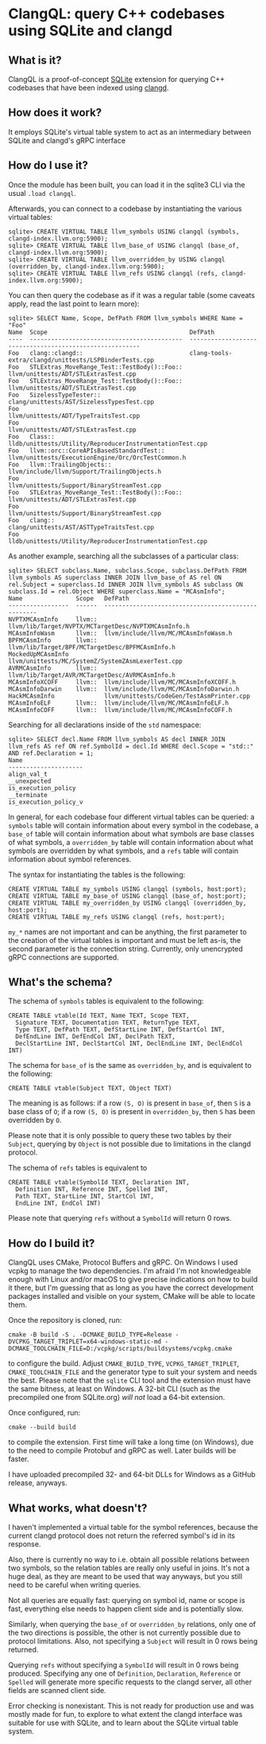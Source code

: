 # ClangQL: query C++ codebases using SQLite and clangd

## What is it?

ClangQL is a proof-of-concept [SQLite](https://sqlite.org) extension for querying C++ codebases that have been indexed using [clangd](https://clangd.llvm.org/).

## How does it work?

It employs SQLite's virtual table system to act as an intermediary between SQLite and clangd's gRPC interface

## How do I use it?

Once the module has been built, you can load it in the sqlite3 CLI via the usual `.load clangql`.

Afterwards, you can connect to a codebase by instantiating the various virtual tables:

    sqlite> CREATE VIRTUAL TABLE llvm_symbols USING clangql (symbols, clangd-index.llvm.org:5900);
    sqlite> CREATE VIRTUAL TABLE llvm_base_of USING clangql (base_of, clangd-index.llvm.org:5900);
    sqlite> CREATE VIRTUAL TABLE llvm_overridden_by USING clangql (overridden_by, clangd-index.llvm.org:5900);
    sqlite> CREATE VIRTUAL TABLE llvm_refs USING clangql (refs, clangd-index.llvm.org:5900);

You can then query the codebase as if it was a regular table (some caveats apply, read the last point to learn more):

    sqlite> SELECT Name, Scope, DefPath FROM llvm_symbols WHERE Name = "Foo"
    Name  Scope                                        DefPath
    ----  -------------------------------------------  --------------------------------------------------------
    Foo   clang::clangd::                              clang-tools-extra/clangd/unittests/LSPBinderTests.cpp
    Foo   STLExtras_MoveRange_Test::TestBody()::Foo::  llvm/unittests/ADT/STLExtrasTest.cpp
    Foo   STLExtras_MoveRange_Test::TestBody()::Foo::  llvm/unittests/ADT/STLExtrasTest.cpp
    Foo   SizelessTypeTester::                         clang/unittests/AST/SizelessTypesTest.cpp
    Foo                                                llvm/unittests/ADT/TypeTraitsTest.cpp
    Foo                                                llvm/unittests/ADT/STLExtrasTest.cpp
    Foo   Class::                                      lldb/unittests/Utility/ReproducerInstrumentationTest.cpp
    Foo   llvm::orc::CoreAPIsBasedStandardTest::       llvm/unittests/ExecutionEngine/Orc/OrcTestCommon.h
    Foo   llvm::TrailingObjects::                      llvm/include/llvm/Support/TrailingObjects.h
    Foo                                                llvm/unittests/Support/BinaryStreamTest.cpp
    Foo   STLExtras_MoveRange_Test::TestBody()::Foo::  llvm/unittests/ADT/STLExtrasTest.cpp
    Foo                                                llvm/unittests/Support/BinaryStreamTest.cpp
    Foo   clang::                                      clang/unittests/AST/ASTTypeTraitsTest.cpp
    Foo                                                lldb/unittests/Utility/ReproducerInstrumentationTest.cpp

As another example, searching all the subclasses of a particular class:

    sqlite> SELECT subclass.Name, subclass.Scope, subclass.DefPath FROM llvm_symbols AS superclass INNER JOIN llvm_base_of AS rel ON rel.Subject = superclass.Id INNER JOIN llvm_symbols AS subclass ON subclass.Id = rel.Object WHERE superclass.Name = "MCAsmInfo";
    Name               Scope   DefPath
    -----------------  ------  ---------------------------------------------------
    NVPTXMCAsmInfo     llvm::  llvm/lib/Target/NVPTX/MCTargetDesc/NVPTXMCAsmInfo.h
    MCAsmInfoWasm      llvm::  llvm/include/llvm/MC/MCAsmInfoWasm.h
    BPFMCAsmInfo       llvm::  llvm/lib/Target/BPF/MCTargetDesc/BPFMCAsmInfo.h
    MockedUpMCAsmInfo          llvm/unittests/MC/SystemZ/SystemZAsmLexerTest.cpp
    AVRMCAsmInfo       llvm::  llvm/lib/Target/AVR/MCTargetDesc/AVRMCAsmInfo.h
    MCAsmInfoXCOFF     llvm::  llvm/include/llvm/MC/MCAsmInfoXCOFF.h
    MCAsmInfoDarwin    llvm::  llvm/include/llvm/MC/MCAsmInfoDarwin.h
    HackMCAsmInfo              llvm/unittests/CodeGen/TestAsmPrinter.cpp
    MCAsmInfoELF       llvm::  llvm/include/llvm/MC/MCAsmInfoELF.h
    MCAsmInfoCOFF      llvm::  llvm/include/llvm/MC/MCAsmInfoCOFF.h

Searching for all declarations inside of the `std` namespace:

    sqlite> SELECT decl.Name FROM llvm_symbols AS decl INNER JOIN llvm_refs AS ref ON ref.SymbolId = decl.Id WHERE decl.Scope = "std::" AND ref.Declaration = 1;
    Name
    ---------------------
    align_val_t
    __unexpected
    is_execution_policy
    __terminate
    is_execution_policy_v

In general, for each codebase four different virtual tables can be queried: a `symbols` table will contain information about every symbol in the codebase, a `base_of` table will contain information about what symbols are base classes of what symbols, a `overridden_by` table will contain information about what symbols are overridden by what symbols, and a `refs` table will contain information about symbol references.

The syntax for instantiating the tables is the following:

    CREATE VIRTUAL TABLE my_symbols USING clangql (symbols, host:port);
    CREATE VIRTUAL TABLE my_base_of USING clangql (base_of, host:port);
    CREATE VIRTUAL TABLE my_overridden_by USING clangql (overridden_by, host:port);
    CREATE VIRTUAL TABLE my_refs USING clangql (refs, host:port);

`my_*` names are not important and can be anything, the first parameter to the creation of the virtual tables is important and must be left as-is, the second parameter is the connection string. Currently, only unencrypted gRPC connections are supported.

## What's the schema?

The schema of `symbols` tables is equivalent to the following:

    CREATE TABLE vtable(Id TEXT, Name TEXT, Scope TEXT,
      Signature TEXT, Documentation TEXT, ReturnType TEXT,
      Type TEXT, DefPath TEXT, DefStartLine INT, DefStartCol INT,
      DefEndLine INT, DefEndCol INT, DeclPath TEXT,
      DeclStartLine INT, DeclStartCol INT, DeclEndLine INT, DeclEndCol INT)

The schema for `base_of` is the same as `overridden_by`, and is equivalent to the following:

    CREATE TABLE vtable(Subject TEXT, Object TEXT)

The meaning is as follows: if a row `(S, O)` is present in `base_of`, then `S` is a base class of `O`; if a row `(S, O)` is present in `overridden_by`, then `S` has been overridden by `O`.

Please note that it is only possible to query these two tables by their `Subject`, querying by `Object` is not possible due to limitations in the clangd protocol.

The schema of `refs` tables is equivalent to

    CREATE TABLE vtable(SymbolId TEXT, Declaration INT,
      Definition INT, Reference INT, Spelled INT,
      Path TEXT, StartLine INT, StartCol INT,
      EndLine INT, EndCol INT)

Please note that querying `refs` without a `SymbolId` will return 0 rows.

## How do I build it?

ClangQL uses CMake, Protocol Buffers and gRPC. On Windows I used vcpkg to manage the two dependencies. I'm afraid I'm not knowledgeable enough with Linux and/or macOS to give precise indications on how to build it there, but I'm guessing that as long as you have the correct development packages installed and visible on your system, CMake will be able to locate them.

Once the repository is cloned, run:

    cmake -B build -S . -DCMAKE_BUILD_TYPE=Release -DVCPKG_TARGET_TRIPLET=x64-windows-static-md -DCMAKE_TOOLCHAIN_FILE=D:/vcpkg/scripts/buildsystems/vcpkg.cmake

to configure the build. Adjust `CMAKE_BUILD_TYPE`, `VCPKG_TARGET_TRIPLET`, `CMAKE_TOOLCHAIN_FILE` and the generator type to suit your system and needs the best. Please note that the `sqlite` CLI tool and the extension must have the same bitness, at least on Windows. A 32-bit CLI (such as the precompiled one from SQLite.org) _will not_ load a 64-bit extension.

Once configured, run:

    cmake --build build

to compile the extension. First time will take a long time (on Windows), due to the need to compile Protobuf and gRPC as well. Later builds will be faster.

I have uploaded precompiled 32- and 64-bit DLLs for Windows as a GitHub release, anyways.

## What works, what doesn't?

I haven't implemented a virtual table for the symbol references, because the current clangd protocol does not return the referred symbol's id in its response.

Also, there is currently no way to i.e. obtain all possible relations between two symbols, so the relation tables are really only useful in joins. It's not a huge deal, as they are meant to be used that way anyways, but you still need to be careful when writing queries.

Not all queries are equally fast: querying on symbol id, name or scope is fast, everything else needs to happen client side and is potentially slow.

Similarly, when querying the `base_of` or `overridden_by` relations, only one of the two directions is possible, the other is not currently possible due to protocol limitations. Also, not specifying a `Subject` will result in 0 rows being returned.

Querying `refs` without specifying a `SymbolId` will result in 0 rows being produced. Specifying any one of `Definition`, `Declaration`, `Reference` or `Spelled` will generate more specific requests to the clangd server, all other fields are scanned client side.

Error checking is nonexistant. This is not ready for production use and was mostly made for fun, to explore to what extent the clangd interface was suitable for use with SQLite, and to learn about the SQLite virtual table system.
